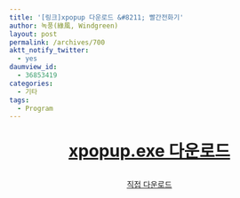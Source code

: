 ```yaml
---
title: '[링크]xpopup 다운로드 &#8211; 빨간전화기'
author: 녹풍(綠風, Windgreen)
layout: post
permalink: /archives/700
aktt_notify_twitter:
  - yes
daumview_id:
  - 36853419
categories:
  - 기타
tags:
  - Program
---
```

<p style="text-align: center; font-size: 30px; font-weight: bold;">
  <a href="http://www.xpopup.com/xpopup.exe" target="_blank">xpopup.exe 다운로드</a>
</p>

<p style="text-align: center;">
  <a href="/uploads/legacy/old-images/1/cfile9.uf.1541264E4D4BC953345073.rar">직접 다운로드</a>
</p>